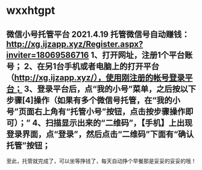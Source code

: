 # wxxhtgpt
微信小号托管平台
2021.4.19 
托管微信号自动赚钱：
http://xg.ijzapp.xyz/Register.aspx?inviter=18069586716
1、打开网址，注册1个平台账号；
2、在另1台手机或者电脑上的打开平台（http://xg.ijzapp.xyz/），使用刚注册的帐号登录平台；
3、登录平台后，点“我的小号”菜单，之后按以下步骤[4]操作（如果有多个微信号托管，在“我的小号”页面右上角有“托管小号”按钮，点击按步骤操作即可）；”
4、扫描显示出来的“二维码”，【手机】上出现登录界面，点“登录”，然后点击“二维码”下面有“确认托管”按钮；
---
至此，托管就完成了，可以坐等挣钱了，每天自动挣个早餐那是妥妥的妥妥的哦！
